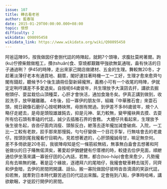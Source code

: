 ```yaml
---
issue: 107
title: 轉去看老爸
author: 藍春瑞
date: 2015-01-29T00:00:00.000+08:00
topic: 懷想
difficulty: 2
wikidata: Q98095458
wikidata_link: https://www.wikidata.org/wiki/Q98095458
---
```

阿爸這陣95，按我做囡仔會捌代誌的時陣起，就飼7个頭喙，求腹肚莫枵著爾。跔(ku)佇撩柴館做粗工，攢(tshuân)食、穿燒都艱難甲強欲無氣通喘，盍有快活的日子通過咧？
伊45的時陣，走出來家己開店做建材、五金的生理。舞較無20冬，才趁著淡薄仔老本有通買地、翻厝，閣好運拄著時機一工一工好，生理才愈來愈齊勻閣有錢趁，聽候予5个後生讀冊佮娶新婦攏煞，義務小可有一个收尾的時陣，伊就定定咧哼講差不多愛退矣。自按呢64歲彼年，共生理放予大漢囝去扞，講欲去掘樹頭仔、耍盆栽佮山頂種菜，心肝才會快活，通加食幾冬矣。伊真正講到做到，收跤洗手，放甲離離離。
4冬後，招一寡伊的朋友伴，組織『中華雅石會』來耍石頭，規日親像石磨仔心按呢轉袂煞，毋捌有閒過。到伊差不多86歲彼年，規个人略仔走縒去，是毋是頭殼雄雄鈍去，抑是元神、氣力較無，變甲攏袂興去摸、去耍所有佮石頭有牽磕的代誌，誠少去插雅石界的會務。
大體仔共看起來，生理放予後生彼冬起，沓沓仔面肉消瘦、頭鬃反白，紲落去逐年攏加減會破病、入院，一工比一工較有老款，跤手那來那慢鈍，勻勻仔變做一个目花手掣，行無啥會去的老歲仔。按頭到尾我攏看佇目睭內，見若想著遮的，心肝頭攏誠毋甘，嘛足無奈何。
差不多倚欲是20冬前，我彼陣毋知是佗一條筋絞無絚，無事無白盍會去想著和阿爸做伙的日子賰無偌濟矣，著愛趁伊猶健健有佇厝裡的時，較捷去佮伊見面，順紲通佮伊坐落來講一寡爸仔囝的心內話，若無，都合(too-ha̍p)會愈來愈少，凡勢攏烏有去嘛無的確。著是這个緣故，逐禮拜六的尾暗仔，我攏會駛車轉去瑞芳，同齊和伊食暗，去伊的房間罔開講、話仙，搬一寡阮做囡仔彼時沓沓滴滴的笑詼代誌，抑若無，就牽對日本時代艱苦過日的代誌出來餾。定會拖到八點，伊準時哈唏，講欲歇睏，才徙跤行開伊的房間。